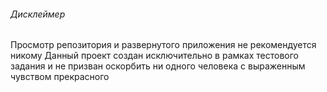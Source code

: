 ###### Дисклеймер ######
Просмотр репозитория и развернутого приложения не рекомендуется никому
Данный проект создан исключительно в рамках тестового задания и не призван оскорбить ни одного человека с выраженным чувством прекрасного
